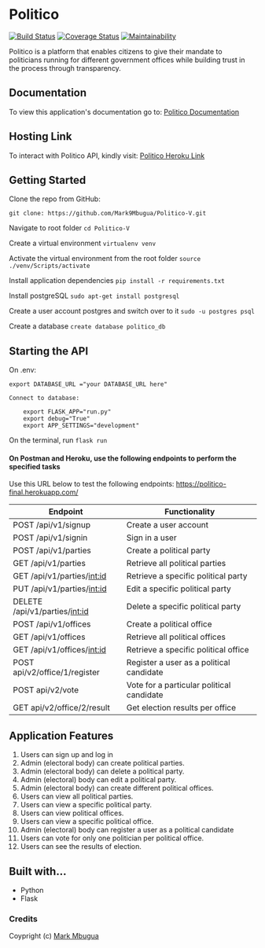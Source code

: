 # Politico

[![Build Status](https://travis-ci.org/Mark9Mbugua/Politico-V.svg?branch=bg-improve-code-quality-#164551680)](https://travis-ci.org/Mark9Mbugua/Politico-V)     [![Coverage Status](https://coveralls.io/repos/github/Mark9Mbugua/Politico-V/badge.svg?branch=bg-improve-code-quality-#164551680)](https://coveralls.io/github/Mark9Mbugua/Politico-V?branch=ch-add-readme-badges-%23163818963) [![Maintainability](https://api.codeclimate.com/v1/badges/7216d146615ad26fc082/maintainability)](https://codeclimate.com/github/Mark9Mbugua/Politico-V/maintainability)

Politico is a platform that enables citizens to give their mandate to politicians running for different government offices
while building trust in the process through transparency.

## Documentation
To view this application's documentation go to:
[Politico Documentation](https://politicov2.docs.apiary.io)

## Hosting Link
To interact with Politico API, kindly visit:
[Politico Heroku Link](https://politico-final.herokuapp.com/)

## Getting Started
Clone the repo from GitHub:
    
    git clone: https://github.com/Mark9Mbugua/Politico-V.git    

Navigate to root folder
    `cd Politico-V`

Create a virtual environment
    `virtualenv venv`

Activate the virtual environment from the root folder
    `source ./venv/Scripts/activate`

Install application dependencies
    `pip install -r requirements.txt`

Install postgreSQL
  `sudo apt-get install postgresql`

Create a user account postgres and switch over to it
  `sudo -u postgres psql`

Create a database
  `create database politico_db`

## Starting the API
On .env:

    export DATABASE_URL ="your DATABASE_URL here"
    
    Connect to database:

        export FLASK_APP="run.py"
        export debug="True"
        export APP_SETTINGS="development"

On the terminal, run `flask run`

#### On Postman and Heroku, use the following endpoints to perform the specified tasks

Use this URL below to test the following endpoints: https://politico-final.herokuapp.com/

		 
| 	Endpoint                                |   Functionality                                |    
| ------------------------------------------|------------------------------------------------|
| POST /api/v1/signup                       | Create a user account                          |   
| POST /api/v1/signin                       | Sign in a user                                 |
| POST /api/v1/parties                      | Create a political party                       |
| GET /api/v1/parties                       | Retrieve all political parties                 | 
| GET /api/v1/parties/<int:id>              | Retrieve a specific political party            |
| PUT /api/v1/parties/<int:id>              | Edit a specific political party                |
| DELETE /api/v1/parties/<int:id>           | Delete a specific political party              |
| POST /api/v1/offices                      | Create a  political office                     |
| GET /api/v1/offices                       | Retrieve all political offices                 |
| GET /api/v1/offices/<int:id>              | Retrieve a specific political office           |                      
| POST api/v2/office/1/register             | Register a user as a political candidate       |
| POST api/v2/vote                          | Vote for a particular political candidate      |
| GET api/v2/office/2/result                | Get election results per office                |

## Application Features

1. Users can sign up and log in
2. Admin (electoral body) can create political parties.
3. Admin (electoral body) can delete a political party.
4. Admin (electoral) body can edit a political party.
5. Admin (electoral body) can create different political offices.
6. Users can view all political parties.
7. Users can view a specific political party.
8. Users can view political offices.
9. Users can view a specific political office.
10. Admin (electoral) body can register a user as a political candidate
11. Users can vote for only one politician per political office.
12. Users can see the results of election.

## Built with...

* Python
* Flask

### Credits
Coypright (c) [Mark Mbugua](https://github.com/Mark9Mbugua)